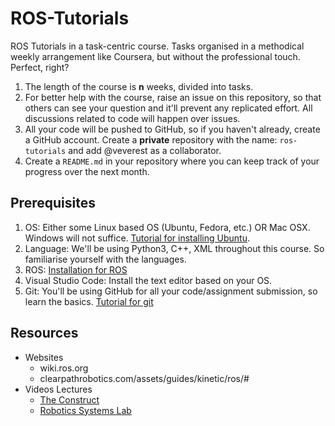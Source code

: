 # ROS-Tutorials
ROS Tutorials in a task-centric course. Tasks organised in a methodical weekly arrangement like Coursera, but without the professional touch. Perfect, right? 

1. The length of the course is **n** weeks, divided into tasks. 
2. For better help with the course, raise an issue on this repository, so that others can see your question and it'll prevent any replicated effort. All discussions related to code will happen over issues.
3. All your code will be pushed to GitHub, so if you haven't already, create a GitHub account. Create a **private** repository with the name: `ros-tutorials` and add @veverest as a collaborator. 
4. Create a `README.md` in your repository where you can keep track of your progress over the next month. 

## Prerequisites
1. OS: Either some Linux based OS (Ubuntu, Fedora, etc.) OR Mac OSX. Windows
  will not suffice. [Tutorial for installing Ubuntu](https://tutorials.ubuntu.com/tutorial/tutorial-install-ubuntu-desktop).
2. Language: We'll be using Python3, C++, XML throughout this course. So familiarise yourself with the languages.
3. ROS:  [Installation for ROS](http://wiki.ros.org/ROS/Installation)
4. Visual Studio Code: Install the text editor based on your OS. 
5. Git: You'll be using GitHub for all your code/assignment submission, so learn the basics.  [Tutorial for git](https://www.atlassian.com/git/tutorials) 

## Resources
* Websites
	* wiki.ros.org
	*  clearpathrobotics.com/assets/guides/kinetic/ros/#
* Videos Lectures
    * [The Construct](https://www.youtube.com/playlist?list=PLK0b4e05LnzZWg_7QrIQWyvSPX2WN2ncc)
    * [Robotics Systems Lab](https://www.youtube.com/playlist?list=PLE-BQwvVGf8HOvwXPgtDfWoxd4Cc6ghiP)
    
 
